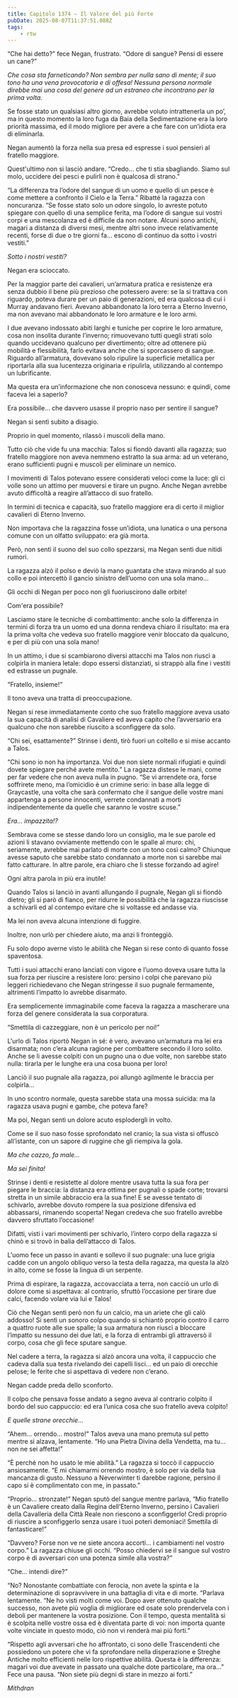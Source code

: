 ```yaml
---
title: Capitolo 1374 – Il Valore del più Forte
pubDate: 2025-08-07T11:37:51.088Z
tags:
    - rtw
---
```



“Che hai detto?” fece Negan, frustrato. “Odore di sangue? Pensi di essere un cane?”


<em>Che cosa sta farneticando? Non sembra per nulla sano di mente; il suo tono ha una vena provocatoria e di offesa! Nessuna persona normale direbbe mai una cosa del genere ad un estraneo che incontrano per la prima volta.</em>


Se fosse stato un qualsiasi altro giorno, avrebbe voluto intrattenerla un po’, ma in questo momento la loro fuga da Baia della Sedimentazione era la loro priorità massima, ed il modo migliore per avere a che fare con un’idiota era di eliminarla.


Negan aumentò la forza nella sua presa ed espresse i suoi pensieri al fratello maggiore.


Quest'ultimo non si lasciò andare. “Credo... che ti stia sbagliando. Siamo sul molo, uccidere dei pesci e pulirli non è qualcosa di strano.”


“La differenza tra l’odore del sangue di un uomo e quello di un pesce è come mettere a confronto il Cielo e la Terra.” Ribatté la ragazza con noncuranza. “Se fosse stato solo un odore singolo, lo avreste potuto spiegare con quello di una semplice ferita, ma l’odore di sangue sui vostri corpi e una mescolanza ed è difficile da non notare. Alcuni sono antichi, magari a distanza di diversi mesi, mentre altri sono invece relativamente recenti, forse di due o tre giorni fa... escono di continuo da sotto i vostri vestiti.”


<em>Sotto i nostri vestiti?</em>


Negan era scioccato.


Per la maggior parte dei cavalieri, un’armatura pratica e resistenze era senza dubbio il bene più prezioso che potessero avere: se la si trattava con riguardo, poteva durare per un paio di generazioni, ed era qualcosa di cui i Murray andavano fieri. Avevano abbandonato la loro terra a Eterno Inverno, ma non avevano mai abbandonato le loro armature e le loro armi.


I due avevano indossato abiti larghi e tuniche per coprire le loro armature, cosa non insolita durante l’inverno; rimuovevano tutti quegli strati solo quando uccidevano qualcuno per divertimento; oltre ad ottenere più mobilità e flessibilità, farlo evitava anche che si sporcassero di sangue. Riguardo all’armatura, dovevano solo ripulire la superficie metallica per riportarla alla sua lucentezza originaria e ripulirla, utilizzando al contempo un lubrificante.


Ma questa era un’informazione che non conosceva nessuno: e quindi, come faceva lei a saperlo?


Era possibile... che davvero usasse il proprio naso per sentire il sangue?


Negan si sentì subito a disagio.


Proprio in quel momento, rilassò i muscoli della mano.


Tutto ciò che vide fu una macchia: Talos si fiondò davanti alla ragazza; suo fratello maggiore non aveva nemmeno estratto la sua arma: ad un veterano, erano sufficienti pugni e muscoli per eliminare un nemico.


I movimenti di Talos potevano essere considerati veloci come la luce: gli ci volle sono un attimo per muoversi e tirare un pugno. Anche Negan avrebbe avuto difficoltà a reagire all’attacco di suo fratello.


In termini di tecnica e capacità, suo fratello maggiore era di certo il miglior cavalieri di Eterno Inverno.


Non importava che la ragazzina fosse un’idiota, una lunatica o una persona comune con un olfatto sviluppato: era già morta.


Però, non sentì il suono del suo collo spezzarsi, ma Negan sentì due nitidi rumori.


La ragazza alzò il polso e deviò la mano guantata che stava mirando al suo collo e poi intercettò il gancio sinistro dell’uomo con una sola mano...


Gli occhi di Negan per poco non gli fuoriuscirono dalle orbite!


Com'era possibile?


Lasciamo stare le tecniche di combattimento: anche solo la differenza in termini di forza tra un uomo ed una donna rendeva chiaro il risultato: ma era la prima volta che vedeva suo fratello maggiore venir bloccato da qualcuno, e per di più con una sola mano!


In un attimo, i due si scambiarono diversi attacchi ma Talos non riuscì a colpirla in maniera letale: dopo essersi distanziati, si strappò alla fine i vestiti ed estrasse un pugnale.


“Fratello, insieme!”


Il tono aveva una tratta di preoccupazione.


Negan si rese immediatamente conto che suo fratello maggiore aveva usato la sua capacità di analisi di Cavaliere ed aveva capito che l’avversario era qualcuno che non sarebbe riuscito a sconfiggere da solo.


“Chi sei, esattamente?” Strinse i denti, tirò fuori un coltello e si mise accanto a Talos.


“Chi sono io non ha importanza. Voi due non siete normali rifugiati e quindi dovete spiegare perché avete mentito.” La ragazza distese le mani, come per far vedere che non aveva nulla in pugno. “Se vi arrendete ora, forse soffrirete meno, ma l’omicidio è un crimine serio: in base alla legge di Graycastle, una volta che sarà confermato che il sangue delle vostre mani appartenga a persone innocenti, verrete condannati a morti indipendentemente da quelle che saranno le vostre scuse.”


<em>Era... impazzita!?</em>


Sembrava come se stesse dando loro un consiglio, ma le sue parole ed azioni li stavano ovviamente mettendo con le spalle al muro: chi, seriamente, avrebbe mai parlato di morte con un tono così calmo? Chiunque avesse saputo che sarebbe stato condannato a morte non si sarebbe mai fatto catturare. In altre parole, era chiaro che li stesse forzando ad agire!


Ogni altra parola in più era inutile!


Quando Talos si lanciò in avanti allungando il pugnale, Negan gli si fiondò dietro; gli si parò di fianco, per ridurre le possibilità che la ragazza riuscisse a schivarli ed al contempo evitare che si voltasse ed andasse via.


Ma lei non aveva alcuna intenzione di fuggire.


Inoltre, non urlò per chiedere aiuto, ma anzi li fronteggiò.


Fu solo dopo averne visto le abilità che Negan si rese conto di quanto fosse spaventosa.


Tutti i suoi attacchi erano lanciati con vigore e l’uomo doveva usare tutta la sua forza per riuscire a resistere loro: persino i colpi che parevano più leggeri richiedevano che Negan stringesse il suo pugnale fermamente, altrimenti l’impatto lo avrebbe disarmato.


Era semplicemente immaginabile come faceva la ragazza a mascherare una forza del genere considerata la sua corporatura.


“Smettila di cazzeggiare, non è un pericolo per noi!”


L'urlo di Talos riportò Negan in sé: è vero, avevano un’armatura ma lei era disarmata; non c’era alcuna ragione per combattere secondo il loro solito. Anche se li avesse colpiti con un pugno una o due volte, non sarebbe stato nulla: tirarla per le lunghe era una cosa buona per loro!


Lanciò il suo pugnale alla ragazza, poi allungò agilmente le braccia per colpirla...


In uno scontro normale, questa sarebbe stata una mossa suicida: ma la ragazza usava pugni e gambe, che poteva fare?


Ma poi, Negan sentì un dolore acuto esplodergli in volto.


Come se il suo naso fosse sprofondato nel cranio; la sua vista si offuscò all’istante, con un sapore di ruggine che gli riempiva la gola.


<em>Ma che cazzo, fa male...</em>


<em>Ma sei finita!</em>


Strinse i denti e resistette al dolore mentre usava tutta la sua fora per piegare le braccia: la distanza era ottima per pugnali o spade corte; trovarsi stretta in un simile abbraccio era la sua fine! E se avesse tentato di schivarlo, avrebbe dovuto rompere la sua posizione difensiva ed abbassarsi, rimanendo scoperta! Negan credeva che suo fratello avrebbe davvero sfruttato l’occasione!


Difatti, visti i vari movimenti per schivarlo, l’intero corpo della ragazza si chinò e si trovò in balia dell’attacco di Talos.


L'uomo fece un passo in avanti e sollevo il suo pugnale: una luce grigia cadde con un angolo obliquo verso la testa della ragazza, ma questa la alzò in alto, come se fosse la lingua di un serpente.


Prima di espirare, la ragazza, accovacciata a terra, non cacciò un urlo di dolore come si aspettava: al contrario, sfruttò l’occasione per tirare due calci, facendo volare via lui e Talos!


Ciò che Negan sentì però non fu un calcio, ma un ariete che gli calò addosso! Si sentì un sonoro colpo quando si schiantò proprio contro il carro a quattro ruote alle sue spalle; la sua armatura non riuscì a bloccare l’impatto su nessuno dei due lati, e la forza di entrambi gli attraversò il corpo, cosa che gli fece sputare sangue.


Nel cadere a terra, la ragazza si alzò ancora una volta, il cappuccio che cadeva dalla sua testa rivelando dei capelli lisci... ed un paio di orecchie pelose; le ferite che si aspettava di vedere non c’erano.


Negan cadde preda dello sconforto.


Il colpo che pensava fosse andato a segno aveva al contrario colpito il bordo del suo cappuccio: ed era l’unica cosa che suo fratello aveva colpito!


<em>E quelle strane orecchie...</em>


“Ahem... orrendo... mostro!” Talos aveva una mano premuta sul petto mentre si alzava, lentamente. “Ho una Pietra Divina della Vendetta, ma tu... non ne sei affetta!”


“È perché non ho usato le mie abilità.” La ragazza si toccò il cappuccio ansiosamente. “E mi chiamarmi orrendo mostro, è solo per via della tua mancanza di gusto. Nessuno a Neverwinter ti darebbe ragione, persino il capo si è complimentato con me, in passato.”


“Proprio... stronzate!” Negan sputò del sangue mentre parlava, “Mio fratello è un Cavaliere creato dalla Regina dell’Eterno Inverno, persino i Cavalieri della Cavalleria della Città Reale non riescono a sconfiggerlo! Credi proprio di riuscire a sconfiggerlo senza usare i tuoi poteri demoniaci! Smettila di fantasticare!”


“Davvero? Forse non ve ne siete ancora accorti... i cambiamenti nel vostro corpo.” La ragazza chiuse gli occhi. “Posso chiedervi se il sangue sul vostro corpo è di avversari con una potenza simile alla vostra?”


“Che... intendi dire?”


“No? Nonostante combattiate con ferocia, non avete la spinta e la determinazione di sopravvivere in una battaglia di vita e di morte. “Parlava lentamente. “Ne ho visti molti come voi. Dopo aver ottenuto qualche successo, non avete più voglia di migliorare ed osate solo prendervela con i deboli per mantenere la vostra posizione. Con il tempo, questa mentalità si è scolpita nelle vostre ossa ed è diventata parte di voi: non importa quante volte vinciate in questo modo, ciò non vi renderà mai più forti.”


“Rispetto agli avversari che ho affrontato, ci sono delle Trascendenti che possiedono un potere che vi fa sprofondare nella disperazione e Streghe Antiche molto efficienti nelle loro rispettive abilità. Questa è la differenza: magari voi due avevate in passato una qualche dote particolare, ma ora...” Fece una pausa. “Non siete più degni di stare in mezzo ai forti.”






<em>Mithdran </em>




































                                


                                




